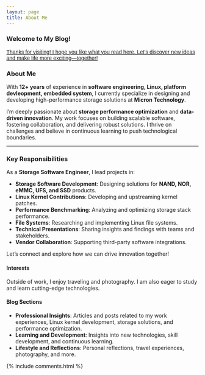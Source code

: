 ```yaml
---
layout: page
title: About Me
---
```


       
### Welcome to My Blog!

<span style="font-family: Arial, Helvetica, sans-serif; text-decoration: underline;"> Thanks for visiting! I hope you like what you read here. Let’s discover new ideas and make life more exciting—together! </span> 
  

### About Me

With **12+ years** of experience in **software engineering, Linux, platform devleopment, embedded system**, I currently specialize in designing and developing high-performance storage solutions at **Micron Technology**.

I’m deeply passionate about **storage performance optimization** and **data-driven innovation**. My work focuses on building scalable software, fostering collaboration, and delivering robust solutions. I thrive on challenges and believe in continuous learning to push technological boundaries.   

---------  

### **Key Responsibilities**  

As a **Storage Software Engineer**, I lead projects in:  

- **Storage Software Development**: Designing solutions for **NAND, NOR, eMMC, UFS, and SSD** products.  
- **Linux Kernel Contributions**: Developing and upstreaming kernel patches.  
- **Performance Benchmarking**: Analyzing and optimizing storage stack performance.  
- **File Systems**: Researching and implementing Linux file systems.  
- **Technical Presentations**: Sharing insights and findings with teams and stakeholders.  
- **Vendor Collaboration**: Supporting third-party software integrations.  

Let’s connect and explore how we can drive innovation together!  

#### Interests

Outside of work, I enjoy traveling and photography. I am also eager to study and learn cutting-edge technologies.

#### Blog Sections

- **Professional Insights**: Articles and posts related to my work experiences, Linux kernel development, storage solutions, and performance optimization.
- **Learning and Development**: Insights into new technologies, skill development, and continuous learning.
- **Lifestyle and Reflections**: Personal reflections, travel experiences, photography, and more.


{% include comments.html %}

